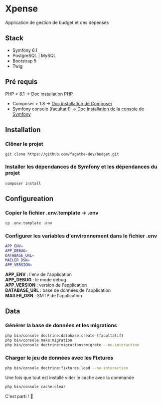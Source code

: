 # Xpense
Application de gestion de budget et des dépenses

## Stack 
- Symfony 6.1
- PostgreSQL | MySQL
- Bootstrap 5
- Twig 


## Pré requis
PHP > 8.1 -> [Doc installation PHP](https://www.php.net/manual/fr/install.php)
 - Composer > 1.8 -> [Doc installation de Composer](https://getcomposer.org/download/)
 - Symfony console (facultatif) -> [Doc installation de la console de Symfony](https://symfony.com/doc/current/components/console.html)

## Installation 

### Clôner le projet 
```
git clone https://github.com/fagathe-dev/budget.git
```

### Installer les dépendances de Symfony et les dépendances du projet
```
composer install
```

## Configureation  

### Copier le fichier .env.template -> .env
```sh 
cp .env.template .env
```

### Configurer les variables d'environnement dans le fichier .env 
```sh 
APP_ENV=
APP_DEBUG=
DATABASE_URL=
MAILER_DSN=  
APP_VERSION=
```
**APP_ENV**      : l'env de l'application  
**APP_DEBUG**    : le mode débug  
**APP_VERSION**  : version de l'application  
**DATABASE_URL** : base de données de l'application   
**MAILER_DSN**   : SMTP de l'application  
    

## Data  

### Générer la base de données et les migrations 

```sh
php bin/console doctrine:database:create (facultatif)  
php bin/console make:migration  
php bin/console doctrine:migrations:migrate --no-interaction  
```

### Charger le jeu de données avec les Fixtures
```sh
php bin/console doctrine:fixtures:load --no-interaction
```

Une fois que tout est installé vider le cache avec la commande 
```sh
php bin/console cache:clear
```     

C'est parti ! 🚀
